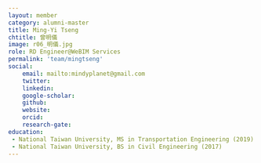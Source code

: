 ```yaml
---
layout: member
category: alumni-master
title: Ming-Yi Tseng
chtitle: 曾明儀
image: r06_明儀.jpg
role: RD Engineer@WeBIM Services
permalink: 'team/mingtseng'
social:
    email: mailto:mindyplanet@gmail.com
    twitter: 
    linkedin: 
    google-scholar: 
    github: 
    website: 
    orcid: 
    research-gate: 
education:
 - National Taiwan University, MS in Transportation Engineering (2019)
 - National Taiwan University, BS in Civil Engineering (2017)
---
```


